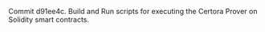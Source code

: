 Commit d91ee4c.                    Build and Run scripts for executing the Certora Prover on Solidity smart contracts.